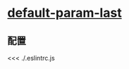 # [default-param-last](https://typescript-eslint.io/rules/default-param-last)

## 配置

<<< ./.eslintrc.js
